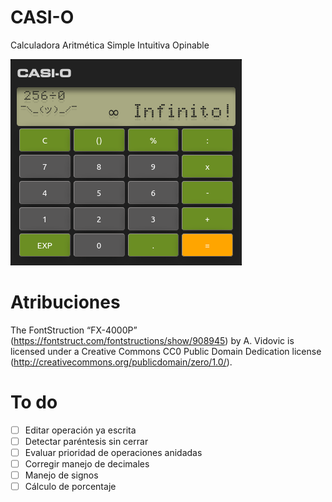 # CASI-O
Calculadora Aritmética Simple Intuitiva Opinable

![CASI-O](assets/images/casi-o.png)

# Atribuciones

The FontStruction “FX-4000P” (https://fontstruct.com/fontstructions/show/908945) by A. Vidovic is licensed under a Creative Commons CC0 Public Domain Dedication license (http://creativecommons.org/publicdomain/zero/1.0/).

# To do

- [ ] Editar operación ya escrita
- [ ] Detectar paréntesis sin cerrar
- [ ] Evaluar prioridad de operaciones anidadas
- [ ] Corregir manejo de decimales
- [ ] Manejo de signos
- [ ] Cálculo de porcentaje
